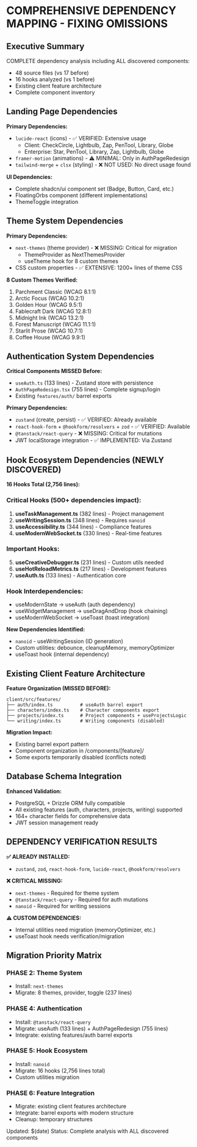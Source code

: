 # COMPREHENSIVE DEPENDENCY MAPPING - FIXING OMISSIONS

## Executive Summary
COMPLETE dependency analysis including ALL discovered components:
- 48 source files (vs 17 before)
- 16 hooks analyzed (vs 1 before)  
- Existing client feature architecture
- Complete component inventory

## Landing Page Dependencies

**Primary Dependencies:**
- `lucide-react` (icons) - ✅ VERIFIED: Extensive usage
  - Client: CheckCircle, Lightbulb, Zap, PenTool, Library, Globe
  - Enterprise: Star, PenTool, Library, Zap, Lightbulb, Globe
- `framer-motion` (animations) - ⚠️ MINIMAL: Only in AuthPageRedesign
- `tailwind-merge` + `clsx` (styling) - ❌ NOT USED: No direct usage found

**UI Dependencies:**
- Complete shadcn/ui component set (Badge, Button, Card, etc.)
- FloatingOrbs component (different implementations)
- ThemeToggle integration

## Theme System Dependencies

**Primary Dependencies:**
- `next-themes` (theme provider) - ❌ MISSING: Critical for migration
  - ThemeProvider as NextThemesProvider
  - useTheme hook for 8 custom themes
- CSS custom properties - ✅ EXTENSIVE: 1200+ lines of theme CSS

**8 Custom Themes Verified:**
1. Parchment Classic (WCAG 8.1:1)
2. Arctic Focus (WCAG 10.2:1)
3. Golden Hour (WCAG 9.5:1)
4. Fablecraft Dark (WCAG 12.8:1)
5. Midnight Ink (WCAG 13.2:1)
6. Forest Manuscript (WCAG 11.1:1)
7. Starlit Prose (WCAG 10.7:1)
8. Coffee House (WCAG 9.9:1)

## Authentication System Dependencies

**Critical Components MISSED Before:**
- `useAuth.ts` (133 lines) - Zustand store with persistence
- `AuthPageRedesign.tsx` (755 lines) - Complete signup/login
- Existing `features/auth/` barrel exports

**Primary Dependencies:**
- `zustand` (create, persist) - ✅ VERIFIED: Already available
- `react-hook-form` + `@hookform/resolvers` + `zod` - ✅ VERIFIED: Available
- `@tanstack/react-query` - ❌ MISSING: Critical for mutations
- JWT localStorage integration - ✅ IMPLEMENTED: Via Zustand

## Hook Ecosystem Dependencies (NEWLY DISCOVERED)

**16 Hooks Total (2,756 lines):**

### Critical Hooks (500+ dependencies impact):
1. **useTaskManagement.ts** (382 lines) - Project management
2. **useWritingSession.ts** (348 lines) - Requires `nanoid`
3. **useAccessibility.ts** (344 lines) - Compliance features
4. **useModernWebSocket.ts** (330 lines) - Real-time features

### Important Hooks:
5. **useCreativeDebugger.ts** (231 lines) - Custom utils needed
6. **useHotReloadMetrics.ts** (217 lines) - Development features
7. **useAuth.ts** (133 lines) - Authentication core

### Hook Interdependencies:
- useModernState → useAuth (auth dependency)
- useWidgetManagement → useDragAndDrop (hook chaining)
- useModernWebSocket → useToast (toast integration)

**New Dependencies Identified:**
- `nanoid` - useWritingSession (ID generation)
- Custom utilities: debounce, cleanupMemory, memoryOptimizer
- useToast hook (internal dependency)

## Existing Client Feature Architecture

**Feature Organization (MISSED BEFORE):**
```
client/src/features/
├── auth/index.ts          # useAuth barrel export
├── characters/index.ts    # Character components export
├── projects/index.ts      # Project components + useProjectsLogic
└── writing/index.ts       # Writing components (disabled)
```

**Migration Impact:**
- Existing barrel export pattern
- Component organization in /components/[feature]/
- Some exports temporarily disabled (conflicts noted)

## Database Schema Integration

**Enhanced Validation:**
- PostgreSQL + Drizzle ORM fully compatible
- All existing features (auth, characters, projects, writing) supported
- 164+ character fields for comprehensive data
- JWT session management ready

## DEPENDENCY VERIFICATION RESULTS

**✅ ALREADY INSTALLED:**
- `zustand`, `zod`, `react-hook-form`, `lucide-react`, `@hookform/resolvers`

**❌ CRITICAL MISSING:**
- `next-themes` - Required for theme system
- `@tanstack/react-query` - Required for auth mutations
- `nanoid` - Required for writing sessions

**⚠️ CUSTOM DEPENDENCIES:**
- Internal utilities need migration (memoryOptimizer, etc.)
- useToast hook needs verification/migration

## Migration Priority Matrix

### PHASE 2: Theme System
- Install: `next-themes`
- Migrate: 8 themes, provider, toggle (237 lines)

### PHASE 4: Authentication  
- Install: `@tanstack/react-query`
- Migrate: useAuth (133 lines) + AuthPageRedesign (755 lines)
- Integrate: existing features/auth barrel exports

### PHASE 5: Hook Ecosystem
- Install: `nanoid`
- Migrate: 16 hooks (2,756 lines total)
- Custom utilities migration

### PHASE 6: Feature Integration
- Migrate: existing client features architecture
- Integrate: barrel exports with modern structure
- Cleanup: temporary structures

Updated: $(date)
Status: Complete analysis with ALL discovered components
